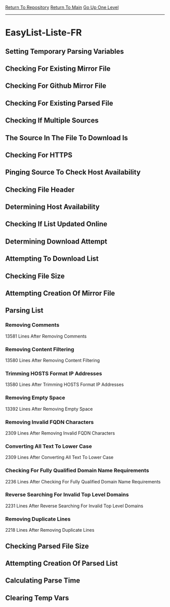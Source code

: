 [Return To Repository](https://github.com/deathbybandaid/piholeparser/)
[Return To Main](https://github.com/deathbybandaid/piholeparser/blob/master/RecentRunLogs/Mainlog.md)
[Go Up One Level](https://github.com/deathbybandaid/piholeparser/blob/master/RecentRunLogs/TopLevelScripts/30-Processing-External-Blacklists.md)
____________________________________
# EasyList-Liste-FR
## Setting Temporary Parsing Variables
## Checking For Existing Mirror File
## Checking For Github Mirror File
## Checking For Existing Parsed File
## Checking If Multiple Sources
## The Source In The File To Download Is
## Checking For HTTPS
## Pinging Source To Check Host Availability
## Checking File Header
## Determining Host Availability
## Checking If List Updated Online
## Determining Download Attempt
## Attempting To Download List
## Checking File Size
## Attempting Creation Of Mirror File
## Parsing List
### Removing Comments
13581 Lines After Removing Comments
### Removing Content Filtering
13580 Lines After Removing Content Filtering
### Trimming HOSTS Format IP Addresses
13580 Lines After Trimming HOSTS Format IP Addresses
### Removing Empty Space
13392 Lines After Removing Empty Space
### Removing Invalid FQDN Characters
2309 Lines After Removing Invalid FQDN Characters
### Converting All Text To Lower Case
2309 Lines After Converting All Text To Lower Case
### Checking For Fully Qualified Domain Name Requirements
2236 Lines After Checking For Fully Qualified Domain Name Requirements
### Reverse Searching For Invalid Top Level Domains
2231 Lines After Reverse Searching For Invalid Top Level Domains
### Removing Duplicate Lines
2218 Lines After Removing Duplicate Lines
## Checking Parsed File Size
## Attempting Creation Of Parsed List
## Calculating Parse Time
## Clearing Temp Vars
